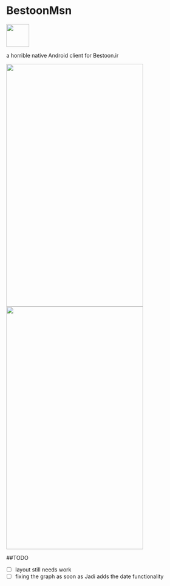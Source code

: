 # BestoonMsn

<img src="https://github.com/theOneWithMind/BestoonMsn/blob/master/app/src/main/ic_launcher-web.png" width="60" height="60">

a horrible native Android client for Bestoon.ir

<img src="https://github.com/theOneWithMind/BestoonMsn/blob/master/screenshots/sc0.jpg" width="360" height="640">
<img src="https://github.com/theOneWithMind/BestoonMsn/blob/master/screenshots/sc1.jpg" width="360" height="640">

##TODO
- [ ] layout still needs work
- [ ] fixing the graph as soon as Jadi adds the date functionality
